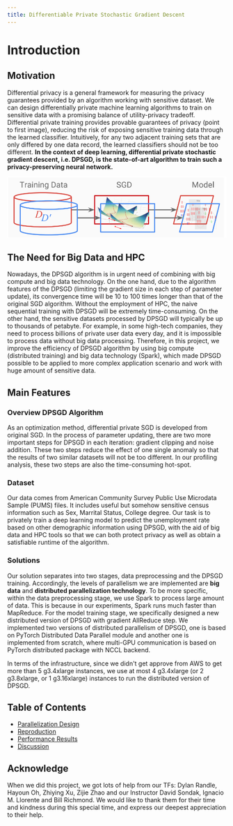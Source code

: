 ```yaml
---
title: Differentiable Private Stochastic Gradient Descent
---
```


# Introduction

## Motivation
Differential privacy is a general framework for measuring the privacy guarantees provided by an algorithm working with sensitive dataset. We can design differentially private machine learning algorithms to train on sensitive data with a promising balance of utility-privacy tradeoff. Differential private training provides provable guarantees of privacy (point to first image), reducing the risk of exposing sensitive training data through the learned classifier. Intuitively, for any two adjacent training sets that are only differed by one data record, the learned classifiers should not be too different. **In the context of deep learning, differential private stochastic gradient descent, i.e. DPSGD, is the state-of-art algorithm to train such a privacy-preserving neural network.**

![dp](introduction-dp.png)

## The Need for Big Data and HPC
Nowadays, the DPSGD algorithm is in urgent need of combining with big compute and big data technology. On the one hand, due to the algorithm features of the DPSGD (limiting the gradient size in each step of parameter update), its convergence time will be 10 to 100 times longer than that of the original SGD algorithm. Without the employment of HPC, the naive sequential training with DPSGD will be extremely time-consuming. On the other hand, the sensitive datasets processed by DPSGD will typically be up to thousands of petabyte. For example, in some high-tech companies, they need to process billions of private user data every day, and it is impossible to process data without big data processing. Therefore, in this project, we improve the efficiency of DPSGD algorithm by using big compute (distributed training) and big data technology (Spark), which made DPSGD possible to be applied to more complex application scenario and work with huge amount of sensitive data. 

## Main Features

### Overview DPSGD Algorithm
As an optimization method, differential private SGD is developed from original SGD. In the process of parameter updating, there are two more important steps for DPSGD in each iteration: gradient clipping and noise addition. These two steps reduce the effect of one single anomaly so that the results of two similar datasets will not be too different. In our profiling analysis, these two steps are also the time-consuming hot-spot. 

### Dataset
Our data comes from American Community Survey Public Use Microdata Sample (PUMS) files. It includes useful but somehow sensitive census information such as Sex, Marrital Status, College degree. Our task is to privately train a deep learning model to predict the unemployment rate based on other demographic information using DPSGD, with the aid of big data and HPC tools so that we can both protect privacy as well as obtain a satisfiable runtime of the algorithm.

### Solutions
Our solution separates into two stages, data preprocessing and the DPSGD training. Accordingly, the levels of parallelism we are implemented are **big data** and **distributed parallelization technology**. To be more specific, within the data preprocessing stage, we use Spark to process large amount of data. This is because in our experiments, Spark runs much faster than MapReduce. For the model training stage, we specifically designed a new distributed version of DPSGD with gradient AllReduce step. We implemented two versions of distributed parallelism of DPSGD, one is based on PyTorch Distributed Data Parallel module and another one is implemented from scratch, where multi-GPU communication is based on PyTorch distributed package with NCCL backend. 

In terms of the infrastructure, since we didn't get approve from AWS to get more than 5 g3.4xlarge instances, we use at most 4 g3.4xlarge (or 2 g3.8xlarge, or 1 g3.16xlarge) instances to run the distributed version of DPSGD. 

## Table of Contents

- [Parallelization Design](http://YanLitao.github.io/fastDP/Parallelization_Design)
- [Reproduction](http://YanLitao.github.io/fastDP/Reproduction)
- [Performance Results](http://YanLitao.github.io/fastDP/Performance_Results)
- [Discussion](http://YanLitao.github.io/fastDP/Discussion)

## Acknowledge
When we did this project, we got lots of help from our TFs: Dylan Randle, Hayoun Oh, Zhiying Xu, Zijie Zhao and our Instructor David Sondak, Ignacio M. Llorente and Bill Richmond. We would like to thank them for their time and kindness during this special time, and express our deepest appreciation to their help.
 
